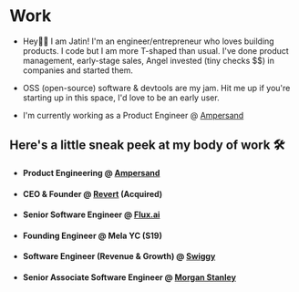 # Work 

- Hey👋🏻 I am Jatin! I'm an engineer/entrepreneur who loves building products. I code but I am more T-shaped than usual. I've done product management, early-stage sales, Angel invested (tiny checks $$) in companies and started them.

- OSS (open-source) software & devtools are my jam. Hit me up if you're starting up in this space, I'd love to be an early user. 

- I'm currently working as a Product Engineer @ [Ampersand](https://withamperand.com)


## Here's a little sneak peek at my body of work 🛠️

- #### Product Engineering @ [Ampersand](https://withamperand.com) 


- #### CEO & Founder @ [Revert](https://github.com/revertinc/revert) (Acquired)


- #### Senior Software Engineer @ [Flux.ai](https://flux.ai) 

- #### Founding Engineer @ Mela YC (S19)

- #### Software Engineer (Revenue & Growth) @ [Swiggy](https://swiggy.in)

- #### Senior Associate Software Engineer @ [Morgan Stanley](https://www.morganstanley.com)
